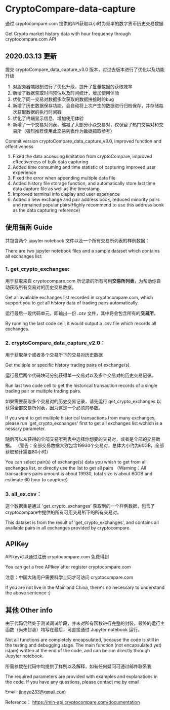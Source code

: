 # CryptoCompare-data-capture
通过 cryptocompare.com 提供的API获取以小时为频率的数字货币历史交易数据

Get Crypto market history data with hour frequency through cryptocompare.com API

## 2020.03.13 更新
提交 cryptoCompare_data_capture_v3.0 版本，对过去版本进行了优化以及功能升级
1. 对服务器端限制进行了优化升级，提升了批量数据的获取效率
2. 新增了数据获取时间预估以及时间统计，增加使用体验
3. 优化了同一交易对数据多次获取的数据拼接时的bug
4. 新增了历史数据保存功能，会自动将上次产生的数据进行归档保存，并存储每次获取数据的执行时间戳
5. 优化了终端显示信息，增加使用体验
6. 新增了一个交易对列表，缩减了大部分小众交易对，仅保留了热门交易对和交易所（强烈推荐使用此交易列表作为数据抓取参考）

Commit version cryptoCompare_data_capture_v3.0, improved function and effectiveness
1. Fixed the data accessing limitation from cryptoCompare, improved effectiveness of bulk data capturing
2. Added time consuming and time statistic of capturing improved user experience
3. Fixed the error when appending multiple data file
4. Added history file storage function, and automatically store last time data capture file as well as the timestamp
5. Improved terminal info display and user experience
6. Added a new exchange and pair address book, reduced minority pairs and remained popular pairs(Highly recommend to use this address book as the data capturing reference)



## 使用指南 Guide

共包含两个 jupyter notebook 文件以及一个所有交易所列表的样例数据：

There are two jupyter notebook files and a sample dataset which contains all exchanges list:

### 1. get_crypto_exchanges: 

用于获取来自 cryptocompare.com 所记录的所有可用**交易所列表**，为帮助你自动获取所有交易对的历史交易数据。

Get all available exchanges list recorded in cryptocompare.com, which support you to get all history data of trading pairs automatically.

运行最后一段代码单元，即输出一份 .csv 文件，其中将会包含所有的**交易所**。

By running the last code cell, it would output a .csv file which records all exchanges.

### 2. cryptoCompare_data_capture_v2.0：

用于获取单个或者多个交易所下的交易对历史数据

Get multiple or specific history trading pairs of exchange(s).

运行最后两个代码块可分别获得单一交易对以及多个交易对的历史交易记录。

Run last two code cell to get the historical transaction records of a single trading pair or multiple trading pairs.

如果需要获取多个交易对的历史交易记录，请先运行 get_crypto_exchanges 以获得全部交易所列表，因为这是一个必须的参数。

If you want to get multiple historical transactions from many exchanges, please run 'get_crypto_exchanges' first to get all exchanges list wchich is a nessary parameter.

随后可以从获得的全部交易所列表中选择你想要的交易对，或者是全部的交易数据。
（警告：全部交易数据大致包含19930个交易对，总体大小约为60GB，全部获取预计需要80小时）

You can select pair(s) of exchange(s) data you whish to get from all exchanges list, or directly use the list to get all pairs
（Warning：All transactions pairs amount is about 19930, total size is about 60GB and estimate 60 hour to caupture）

### 3. all_ex.csv：

这个数据集是通过 'get_crypto_exchanges' 获取到的一个样例数据，包含了cryptocompare中提供的所有可用交易所下的所有交易对。

This dataset is from the result of 'get_crypto_exchanges', and contains all available pairs in all exchanges provided by cryptocompare.


## APIKey

APIkey可以通过注册 cryptocompare.com 免费得到

You can get a free APIkey after register cryptocompare.com

注意：中国大陆用户需要科学上网才可访问 cryptocompare.com

If you are not live in the Mainland China, there's no necessary to understand the above sentence :)


## 其他 Other info

由于代码仍然处于测试调试阶段，并未对所有函数进行完整的封装，最终的运行主函数（尚未封装）均写在最后，可直接通过 Jupyter notebook 运行。

Not all functions are completely encapsulated, because the code is still in the testing and debugging stage. The main function (not encapsulated yet) is(are) written at the end of the code, and can be run directly through Jupyter notebook.

所需参数在代码中均提供了样例以及解释，如有任何疑问可通过邮件联系我

The required parameters are provided with examples and explanations in the code. If you have any questions, please contact me by email.

Email: jingyq233@gmail.com

Reference：
https://min-api.cryptocompare.com/documentation
